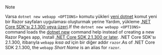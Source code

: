 > [!NOTE]
> <span data-ttu-id="87f09-101">Varsa `dotnet new webapp <OPTIONS>` komutu yükleri [yeni dotnet](/dotnet/core/tools/dotnet-new) komut yeni bir Razor sayfaları uygulaması oluşturmak yerine Yardım, yükleme [.NET Core SDK'sı 2.1.300 veya üzeri](https://www.microsoft.com/net/download/archives).</span><span class="sxs-lookup"><span data-stu-id="87f09-101">If the `dotnet new webapp <OPTIONS>` command loads the [dotnet new](/dotnet/core/tools/dotnet-new) command help instead of creating a new Razor Pages app, install [.NET Core SDK 2.1.300 or later](https://www.microsoft.com/net/download/archives).</span></span> <span data-ttu-id="87f09-102">.NET Core SDK'sı 2.1.300, itibarıyla `webapp` *kısa ad* için bir diğer addır `razor`.</span><span class="sxs-lookup"><span data-stu-id="87f09-102">As of .NET Core SDK 2.1.300, the `webapp` *Short Name* is an alias for `razor`.</span></span>
